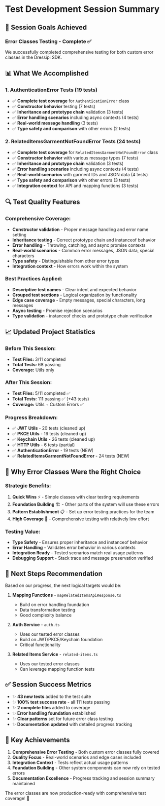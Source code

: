 # Test Development Session Summary

## 🎯 **Session Goals Achieved**

### **Error Classes Testing - Complete ✅**

We successfully completed comprehensive testing for both custom error classes in the Dressipi SDK.

## 📊 **What We Accomplished**

### **1. AuthenticationError Tests (19 tests)**

- ✅ **Complete test coverage** for `AuthenticationError` class
- ✅ **Constructor behavior** testing (7 tests)
- ✅ **Inheritance and prototype chain** validation (3 tests)
- ✅ **Error handling scenarios** including async contexts (4 tests)
- ✅ **Real-world message handling** (3 tests)
- ✅ **Type safety and comparison** with other errors (2 tests)

### **2. RelatedItemsGarmentNotFoundError Tests (24 tests)**

- ✅ **Complete test coverage** for `RelatedItemsGarmentNotFoundError` class
- ✅ **Constructor behavior** with various message types (7 tests)
- ✅ **Inheritance and prototype chain** validation (3 tests)
- ✅ **Error handling scenarios** including async contexts (4 tests)
- ✅ **Real-world scenarios** with garment IDs and JSON data (4 tests)
- ✅ **Type safety and comparison** with other errors (3 tests)
- ✅ **Integration context** for API and mapping functions (3 tests)

## 🔍 **Test Quality Features**

### **Comprehensive Coverage:**

- **Constructor validation** - Proper message handling and error name setting
- **Inheritance testing** - Correct prototype chain and instanceof behavior
- **Error handling** - Throwing, catching, and async promise contexts
- **Real-world scenarios** - Common error messages, JSON data, special characters
- **Type safety** - Distinguishable from other error types
- **Integration context** - How errors work within the system

### **Best Practices Applied:**

- **Descriptive test names** - Clear intent and expected behavior
- **Grouped test sections** - Logical organization by functionality
- **Edge case coverage** - Empty messages, special characters, long messages
- **Async testing** - Promise rejection scenarios
- **Type validation** - instanceof checks and prototype chain verification

## 📈 **Updated Project Statistics**

### **Before This Session:**

- **Test Files:** 3/11 completed
- **Total Tests:** 68 passing
- **Coverage:** Utils only

### **After This Session:**

- **Test Files:** 5/11 completed ✅
- **Total Tests:** 111 passing ✅ (+43 tests)
- **Coverage:** Utils + Custom Errors ✅

### **Progress Breakdown:**

- ✅ **JWT Utils** - 20 tests (cleaned up)
- ✅ **PKCE Utils** - 16 tests (cleaned up)
- ✅ **Keychain Utils** - 26 tests (cleaned up)
- ✅ **HTTP Utils** - 6 tests (partial)
- ✅ **AuthenticationError** - 19 tests (NEW)
- ✅ **RelatedItemsGarmentNotFoundError** - 24 tests (NEW)

## 🎯 **Why Error Classes Were the Right Choice**

### **Strategic Benefits:**

1. **Quick Wins** ⚡ - Simple classes with clear testing requirements
2. **Foundation Building** 🏗️ - Other parts of the system will use these errors
3. **Pattern Establishment** 📋 - Set up error testing practices for the team
4. **High Coverage** 🎯 - Comprehensive testing with relatively low effort

### **Testing Value:**

- **Type Safety** - Ensures proper inheritance and instanceof behavior
- **Error Handling** - Validates error behavior in various contexts
- **Integration Ready** - Tested scenarios match real usage patterns
- **Debugging Support** - Stack trace and message preservation verified

## 🔄 **Next Steps Recommendation**

Based on our progress, the next logical targets would be:

1. **Mapping Functions** - `mapRelatedItemsApiResponse.ts`

   - Build on error handling foundation
   - Data transformation testing
   - Good complexity balance

2. **Auth Service** - `auth.ts`

   - Uses our tested error classes
   - Build on JWT/PKCE/Keychain foundation
   - Critical functionality

3. **Related Items Service** - `related-items.ts`
   - Uses our tested error classes
   - Can leverage mapping function tests

## ✅ **Session Success Metrics**

- ✨ **43 new tests** added to the test suite
- ✨ **100% test success rate** - all 111 tests passing
- ✨ **2 complete files** added to coverage
- ✨ **Error handling foundation** established
- ✨ **Clear patterns** set for future error class testing
- ✨ **Documentation updated** with detailed progress tracking

## 🎉 **Key Achievements**

1. **Comprehensive Error Testing** - Both custom error classes fully covered
2. **Quality Focus** - Real-world scenarios and edge cases included
3. **Integration Context** - Tests reflect actual usage patterns
4. **Foundation Building** - Other system components can now rely on tested errors
5. **Documentation Excellence** - Progress tracking and session summary maintained

The error classes are now production-ready with comprehensive test coverage! 🚀
